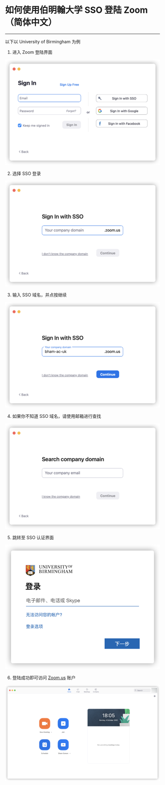 # 如何使用伯明翰大学 SSO 登陆 Zoom （简体中文）

---

以下以 University of Birmingham 为例

  1. 进入 Zoom 登陆界面
   
   ![](./1.png)
  
  2. 选择 SSO 登录
   
   ![](./2.png)
  
  3. 输入 SSO 域名，并点按继续
   
   ![](./3.png)
  
  4. 如果你不知道 SSO 域名，请使用邮箱进行查找

   ![](./4.png)
  
  5. 跳转至 SSO 认证界面
     
   ![](./5.png)

  6. 登陆成功即可访问 [Zoom.us](https://zoom.us) 账户
   
   ![](./6.png)